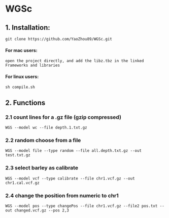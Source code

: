 # WGSc
## 1. Installation:
    git clone https://github.com/YaoZhou89/WGSc.git
#### For mac users:
    open the project directly, and add the libz.tbz in the linked Frameworks and libraries
#### For linux users:
    sh compile.sh
## 2. Functions   
### 2.1 count lines for a .gz file (gzip compressed)
    WGS --model wc --file depth.1.txt.gz
### 2.2 random choose from a file
    WGS --model file --type random --file all.depth.txt.gz --out test.txt.gz
### 2.3 select barley  as calibrate
    WGS --model vcf --type calibrate --file chr1.vcf.gz --out chr1.cal.vcf.gz
### 2.4 change the position from numeric to chr1
    WGS --model pos --type changePos --file chr1.vcf.gz --file2 pos.txt --out changed.vcf.gz --pos 2,3
### 
### 
### 
### 
### 
### 
### 
